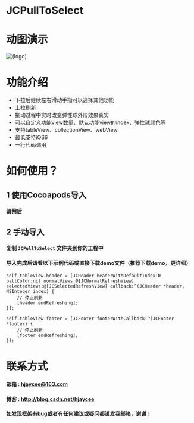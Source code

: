 # JCPullToSelect

# 动图演示

![(logo)](http://img2.ph.126.net/Llgf4tTJuUc2b7d6S8sBvw==/6631348141165948742.gif)

# 功能介绍

* 下拉后继续左右滑动手指可以选择其他功能
* 上拉刷新
* 拖动过程中实时改变弹性球外形效果真实
* 可以自定义功能view数量、默认功能view的index、弹性球颜色等
* 支持tableView、collectionView、webView
* 最低支持iOS6
* 一行代码调用

# 如何使用？

## 1 使用Cocoapods导入

#### 请稍后

## 2 手动导入

#### 复制 `JCPullToSelect` 文件夹到你的工程中


#### 导入完成后请看以下示例代码或直接下载demo文件（推荐下载demo，更详细）

```objc
self.tableView.header = [JCHeader headerWithDefaultIndex:0 ballColor:nil normalViews:@[JCNormalRefreshView] selectedViews:@[JCSelectedRefreshView] callback:^(JCHeader *header, NSInteger index) {
    // 停止刷新
    [header endRefreshing];
}];
    
self.tableView.footer = [JCFooter footerWithCallback:^(JCFooter *footer) {
    // 停止刷新
    [footer endRefreshing];
}];
```

# 联系方式

#### 邮箱 : hjaycee@163.com
#### 博客 : http://blog.csdn.net/hjaycee
#### 如发现框架有bug或者有任何建议或疑问都请发我邮箱，谢谢！
